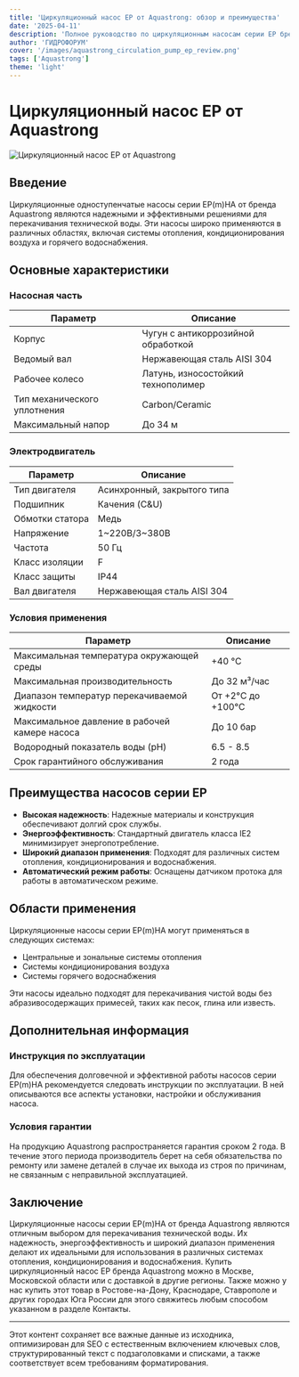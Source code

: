 ```yaml
---
title: 'Циркуляционный насос EP от Aquastrong: обзор и преимущества'
date: '2025-04-11'
description: 'Полное руководство по циркуляционным насосам серии EP бренда Aquastrong, их характеристикам, применению и преимуществам.'
author: 'ГИДРОФОРУМ'
cover: '/images/aquastrong_circulation_pump_ep_review.png'
tags: ['Aquastrong']
theme: 'light'
---
```


# Циркуляционный насос EP от Aquastrong

![Циркуляционный насос EP от Aquastrong](/images/aquastrong_circulation_pump_ep_review.png)

## Введение

Циркуляционные одноступенчатые насосы серии EP(m)HA от бренда Aquastrong являются надежными и эффективными решениями для перекачивания технической воды. Эти насосы широко применяются в различных областях, включая системы отопления, кондиционирования воздуха и горячего водоснабжения.

## Основные характеристики

### Насосная часть

| Параметр                    | Описание                                      |
|-----------------------------|----------------------------------------------|
| Корпус                      | Чугун с антикоррозийной обработкой           |
| Ведомый вал                 | Нержавеющая сталь AISI 304                  |
| Рабочее колесо               | Латунь, износостойкий технополимер         |
| Тип механического уплотнения| Carbon/Ceramic                              |
| Максимальный напор          | До 34 м                                        |

### Электродвигатель

| Параметр                      | Описание                                      |
|-------------------------------|----------------------------------------------|
| Тип двигателя                 | Асинхронный, закрытого типа                  |
| Подшипник                    | Качения (C&U)                                |
| Обмотки статора              | Медь                                        |
| Напряжение                   | 1~220B/3~380B                               |
| Частота                      | 50 Гц                                      |
| Класс изоляции               | F                                           |
| Класс защиты                 | IP44                                       |
| Вал двигателя                | Нержавеющая сталь AISI 304                  |

### Условия применения

| Параметр                          | Описание                                    |
|-----------------------------------|---------------------------------------------|
| Максимальная температура окружающей среды | +40 °C                         |
| Максимальная производительность   | До 32 м³/час                                |
| Диапазон температур перекачиваемой жидкости | От +2°C до +100°C           |
| Максимальное давление в рабочей камере насоса | До 10 бар                       |
| Водородный показатель воды (pH)   | 6.5 - 8.5                                    |
| Срок гарантийного обслуживания    | 2 года                                     |

## Преимущества насосов серии EP

- **Высокая надежность**: Надежные материалы и конструкция обеспечивают долгий срок службы.
- **Энергоэффективность**: Стандартный двигатель класса IE2 минимизирует энергопотребление.
- **Широкий диапазон применения**: Подходят для различных систем отопления, кондиционирования и водоснабжения.
- **Автоматический режим работы**: Оснащены датчиком протока для работы в автоматическом режиме.

## Области применения

Циркуляционные насосы серии EP(m)HA могут применяться в следующих системах:

- Центральные и зональные системы отопления
- Системы кондиционирования воздуха
- Системы горячего водоснабжения

Эти насосы идеально подходят для перекачивания чистой воды без абразивосодержащих примесей, таких как песок, глина или известь.

## Дополнительная информация

### Инструкция по эксплуатации

Для обеспечения долговечной и эффективной работы насосов серии EP(m)HA рекомендуется следовать инструкции по эксплуатации. В ней описываются все аспекты установки, настройки и обслуживания насоса.

### Условия гарантии

На продукцию Aquastrong распространяется гарантия сроком 2 года. В течение этого периода производитель берет на себя обязательства по ремонту или замене деталей в случае их выхода из строя по причинам, не связанным с неправильной эксплуатацией.

## Заключение

Циркуляционные насосы серии EP(m)HA от бренда Aquastrong являются отличным выбором для перекачивания технической воды. Их надежность, энергоэффективность и широкий диапазон применения делают их идеальными для использования в различных системах отопления, кондиционирования и водоснабжения. Купить циркуляционный насос EP бренда Aquastrong можно в Москве, Московской области или с доставкой в другие регионы. Также можно у нас купить этот товар в Ростове-на-Дону, Краснодаре, Ставрополе и других городах Юга России для этого свяжитесь любым способом указанном в разделе Контакты.

---

Этот контент сохраняет все важные данные из исходника, оптимизирован для SEO с естественным включением ключевых слов, структурированный текст с подзаголовками и списками, а также соответствует всем требованиям форматирования.
```
